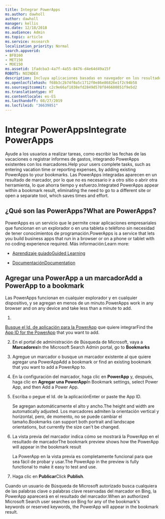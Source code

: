 ```yaml
---
title: Integrar PowerApps
ms.author: dawholl
author: dawholl
manager: kellis
ms.date: 12/18/2018
ms.audience: Admin
ms.topic: article
ms.service: mssearch
localization_priority: Normal
search.appverid:
- BFB160
- MET150
- MOE150
ms.assetid: 1fadcba3-4a7f-4a55-8476-d4e64d49a15f
ROBOTS: NOINDEX
description: Incluya aplicaciones basadas en navegador en los resultados de marcadores de Búsqueda de Microsoft
ms.openlocfilehash: f68b3c2b74f0a5c1712f0e86e86826e1f2c94b58
ms.sourcegitcommit: c2c9e66af1038efd2849d578f846680851f9e5d2
ms.translationtype: HT
ms.contentlocale: es-ES
ms.lasthandoff: 08/27/2019
ms.locfileid: "36639851"
---
```

# <a name="integrate-powerapps"></a><span data-ttu-id="f1d19-103">Integrar PowerApps</span><span class="sxs-lookup"><span data-stu-id="f1d19-103">Integrate PowerApps</span></span>
   
<span data-ttu-id="f1d19-104">Ayude a los usuarios a realizar tareas, como escribir las fechas de las vacaciones o registrar informes de gastos, integrando PowerApps existentes con los marcadores.</span><span class="sxs-lookup"><span data-stu-id="f1d19-104">Help your users complete tasks, such as entering vacation time or reporting expenses, by adding existing PowerApps to your bookmarks.</span></span> <span data-ttu-id="f1d19-105">Las PowerApps integradas aparecen en un resultado de marcador, por lo que no es necesario ir a otro sitio o abrir otra herramienta, lo que ahorra tiempo y esfuerzo.</span><span class="sxs-lookup"><span data-stu-id="f1d19-105">Integrated PowerApps appear within a bookmark result, eliminating the need to go to a different site or open a separate tool, which saves times and effort.</span></span>
  
## <a name="what-are-powerapps"></a><span data-ttu-id="f1d19-106">¿Qué son las PowerApps?</span><span class="sxs-lookup"><span data-stu-id="f1d19-106">What are PowerApps?</span></span>

<span data-ttu-id="f1d19-107">PowerApps es un servicio que le permite crear aplicaciones empresariales que funcionan en un explorador o en una tableta o teléfono sin necesidad de tener conocimientos de programación.</span><span class="sxs-lookup"><span data-stu-id="f1d19-107">PowerApps is a service that lets you build business apps that run in a browser or on a phone or tablet with no coding experience required.</span></span> <span data-ttu-id="f1d19-108">Más información:</span><span class="sxs-lookup"><span data-stu-id="f1d19-108">Learn more:</span></span>
  
- [<span data-ttu-id="f1d19-109">Aprendizaje guiado</span><span class="sxs-lookup"><span data-stu-id="f1d19-109">Guided Learning</span></span>](https://docs.microsoft.com/learn/browse/?products=powerapps)
    
- [<span data-ttu-id="f1d19-110">Documentación</span><span class="sxs-lookup"><span data-stu-id="f1d19-110">Documentation</span></span>](https://docs.microsoft.com/powerapps/)
    
## <a name="add-a-powerapp-to-a-bookmark"></a><span data-ttu-id="f1d19-111">Agregar una PowerApp a un marcador</span><span class="sxs-lookup"><span data-stu-id="f1d19-111">Add a PowerApp to a bookmark</span></span>

<span data-ttu-id="f1d19-112">Las PowerApps funcionan en cualquier explorador y en cualquier dispositivo, y se agregan en menos de un minuto.</span><span class="sxs-lookup"><span data-stu-id="f1d19-112">PowerApps work in any browser and on any device and take less than a minute to add.</span></span>
  
1. <span data-ttu-id="f1d19-113">
  [Busque el Id. de aplicación para la PowerApp](https://docs.microsoft.com/es-ES/powerapps/maker/canvas-apps/get-sessionid#get-an-app-id) que quiere integrar</span><span class="sxs-lookup"><span data-stu-id="f1d19-113">Find the [App ID for the PowerApp](https://docs.microsoft.com/en-us/powerapps/maker/canvas-apps/get-sessionid#get-an-app-id) that you want to add.</span></span> 
    
2. <span data-ttu-id="f1d19-114">En el portal de administración de Búsqueda de Microsoft, vaya a **Marcadores**</span><span class="sxs-lookup"><span data-stu-id="f1d19-114">In the Microsoft Search Admin portal, go to **Bookmarks**</span></span>
    
3. <span data-ttu-id="f1d19-115">Agregue un marcador o busque un marcador existente al que quiere agregar una PowerApp</span><span class="sxs-lookup"><span data-stu-id="f1d19-115">Add a bookmark or find an existing bookmark that you want to add a PowerApp to.</span></span>
    
4. <span data-ttu-id="f1d19-116">En la configuración del marcador, haga clic en **PowerApp** y, después, haga clic en **Agregar una PowerApp**</span><span class="sxs-lookup"><span data-stu-id="f1d19-116">In Bookmark settings, select Power App, and then Add a Power App.</span></span>
    
5. <span data-ttu-id="f1d19-117">Escriba o pegue el Id. de la aplicación</span><span class="sxs-lookup"><span data-stu-id="f1d19-117">Enter or paste the App ID.</span></span>
    
    <span data-ttu-id="f1d19-118">Se agregan automáticamente el alto y ancho.</span><span class="sxs-lookup"><span data-stu-id="f1d19-118">The height and width are automatically adjusted.</span></span> <span data-ttu-id="f1d19-119">Los marcadores admiten la orientación vertical y horizontal, pero, de momento, no se puede cambiar el tamaño.</span><span class="sxs-lookup"><span data-stu-id="f1d19-119">Bookmarks can support both portrait and landscape orientations, but currently the size can't be changed.</span></span>
    
6. <span data-ttu-id="f1d19-120">La vista previa del marcador indica cómo se mostrará la PowerApp en el resultado de marcador</span><span class="sxs-lookup"><span data-stu-id="f1d19-120">The bookmark preview shows how the PowerApp will appear in the bookmark result</span></span>
    
    <span data-ttu-id="f1d19-121">La PowerApp en la vista previa es completamente funcional para que sea fácil de probar y usar.</span><span class="sxs-lookup"><span data-stu-id="f1d19-121">The PowerApp in the preview is fully functional to make it easy to test and use.</span></span>
    
7. <span data-ttu-id="f1d19-122">Haga clic en **Publicar**</span><span class="sxs-lookup"><span data-stu-id="f1d19-122">Click **Publish**.</span></span>
    
<span data-ttu-id="f1d19-123">Cuando un usuario de Búsqueda de Microsoft autorizado busca cualquiera de las palabras clave o palabras clave reservadas del marcador en Bing, la PowerApp aparecerá en el resultado del marcador.</span><span class="sxs-lookup"><span data-stu-id="f1d19-123">When an authorized Microsoft Search user searches on Bing for any of the bookmark's keywords or reserved keywords, the PowerApp will appear in the bookmark result.</span></span>
